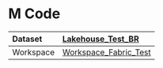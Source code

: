 



# M Code

|Dataset|[Lakehouse_Test_BR](./../Lakehouse_Test_BR.md)|
| :--- | :--- |
|Workspace|[Workspace_Fabric_Test](../../Workspaces/Workspace_Fabric_Test.md)|
